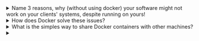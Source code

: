 <details><summary>  
Name 3 reasons, why (without using docker) your software might not work on your clients' systems, despite running on yours!
</summary>  
- clients have different software installed or use different OS
- you forgot to put all files into yoru software package
- client machine is configured differently
</details>
<details><summary>  
How does Docker solve these issues?
</summary>  
todo
</details>
<details><summary>  
What is the simples way to share Docker containers with other machines?
</summary>  
Push it to Dockerhub, then everyone can pull it from there.
</details>
<details><summary>  

</summary>  

</details>